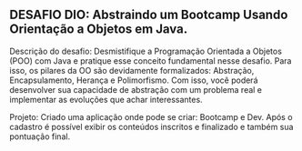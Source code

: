 ## DESAFIO DIO: Abstraindo um Bootcamp Usando Orientação a Objetos em Java.

Descrição do desafio: Desmistifique a Programação Orientada a Objetos (POO) com Java e pratique esse conceito fundamental nesse desafio. Para isso, os pilares da OO são devidamente formalizados: Abstração, Encapsulamento, Herança e Polimorfismo. Com isso, você poderá desenvolver sua capacidade de abstração com um problema real e implementar as evoluções que achar interessantes.

Projeto: Criado uma aplicação onde pode se criar: Bootcamp e Dev. Após o cadastro é possível exibir os conteúdos inscritos e finalizado e também sua pontuação final.
